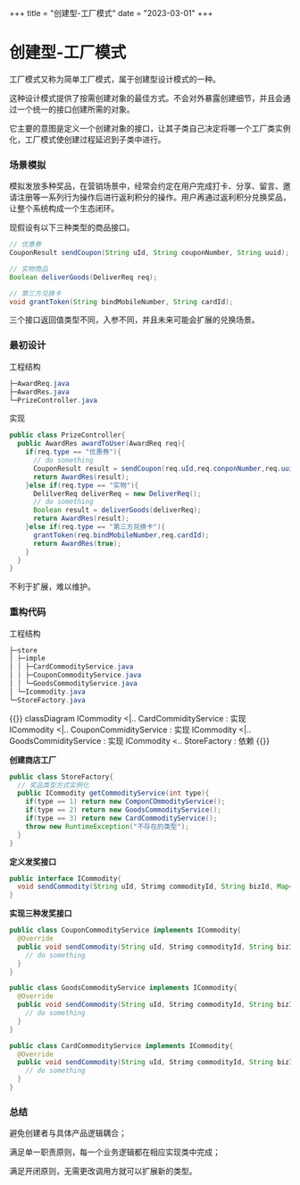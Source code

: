 +++
title = "创建型-工厂模式"
date = "2023-03-01"
+++

# 创建型-工厂模式

工厂模式又称为简单工厂模式，属于创建型设计模式的一种。

这种设计模式提供了按需创建对象的最佳方式。不会对外暴露创建细节，并且会通过一个统一的接口创建所需的对象。

它主要的意图是定义一个创建对象的接口，让其子类自己决定将哪一个工厂类实例化，工厂模式使创建过程延迟到子类中进行。



### 场景模拟

模拟发放多种奖品，在营销场景中，经常会约定在用户完成打卡、分享、留言、邀请注册等一系列行为操作后进行返利积分的操作。用户再通过返利积分兑换奖品，让整个系统构成一个生态闭环。

现假设有以下三种类型的商品接口。

```java
// 优惠券
CouponResult sendCoupon(String uId, String couponNumber, String uuid);

// 实物商品
Boolean deliverGoods(DeliverReq req);

// 第三方兑换卡
void grantToken(String bindMobileNumber, String cardId);
```

三个接口返回值类型不同，入参不同，并且未来可能会扩展的兑换场景。



### 最初设计

工程结构

```java
├─AwardReq.java
├─AwardRes.java
└─PrizeController.java
```

实现

```java
public class PrizeController{
  public AwardRes awardToUser(AwardReq req){
    if(req.type == "优惠券"){
      // do something
      CouponResult result = sendCoupon(req.uId,req.conponNumber,req.uuid);
      return AwardRes(result);
    }else if(req.type == "实物"){
      DelilverReq deliverReq = new DeliverReq();
      // do something
      Boolean result = deliverGoods(deliverReq);
      return AwardRes(result);
    }else if(req.type == "第三方兑换卡"){
      grantToken(req.bindMobileNumber,req.cardId);
      return AwardRes(true);
    }
  }
}
```

不利于扩展，难以维护。



### 重构代码

工程结构

```java
├─store
│ ├─imple
│ │ ├─CardCommodityService.java
│ │ ├─CouponCommodityService.java
│ │ └─GoodsCommodityService.java
│ └─Icommodity.java
└─StoreFactory.java
```

{{<mermaid>}}
classDiagram
    ICommodity <|.. CardCommidityService : 实现
    ICommodity <|.. CouponCommidityService : 实现
    ICommodity <|.. GoodsCommidityService : 实现
    ICommodity <.. StoreFactory : 依赖
{{</mermaid>}}



**创建商店工厂**

```java
public class StoreFactory{
  // 奖品类型方式实例化
  public ICommodity getCommodityService(int type){
    if(type == 1) return new ComponCOmmodityService();
    if(type == 2) return new GoodsCommodityService();
    if(type == 3) return new CardCommodityService();
    throw new RuntimeException("不存在的类型");
  }
}
```



**定义发奖接口**

```java
public interface ICommodity{
  void sendCommodity(String uId, Strimg commodityId, String bizId, Map<String, String> extMap) throw Exception;
}
```



**实现三种发奖接口**

```java
public class CouponCommodityService implements ICommodity{
  @Override
  public void sendCommodity(String uId, Strimg commodityId, String bizId, Map<String, String> extMap){
    // do something
  }
}

public class GoodsCommodityService implements ICommodity{
  @Override
  public void sendCommodity(String uId, Strimg commodityId, String bizId, Map<String, String> extMap){
    // do something
  }
}

public class CardCommodityService implements ICommodity{
  @Override
  public void sendCommodity(String uId, Strimg commodityId, String bizId, Map<String, String> extMap){
    // do something
  }
}
```



### 总结

避免创建者与具体产品逻辑耦合；

满足单一职责原则，每一个业务逻辑都在相应实现类中完成；

满足开闭原则，无需更改调用方就可以扩展新的类型。

